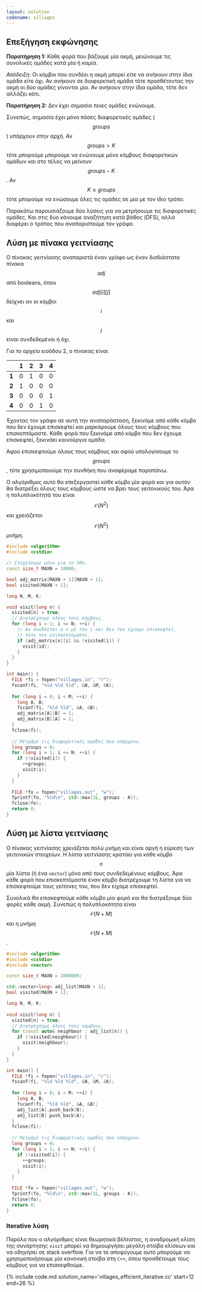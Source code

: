 ```yaml
---
layout: solution
codename: villages
---
```


## Επεξήγηση εκφώνησης
**Παρατήρηση 1:** Κάθε φορά που βάζουμε μία ακμή, μειώνουμε τις συνολικές ομάδες κατά μία ή καμία.

*Απόδειξη:* Οι κόμβοι που συνδέει η ακμή μπορεί είτε να ανήκουν στην ίδια ομάδα είτε όχι. Αν ανήκουν σε διαφορετική ομάδα τότε προσθέτοντας την ακμή οι δύο ομάδες γίνονται μία. Αν ανήκουν στην ίδια ομάδα, τότε δεν αλλάζει κάτι.

**Παρατήρηση 2:** Δεν έχει σημασία ποιες ομάδες ενώνουμε.

Συνεπώς, σημασία έχει μόνο πόσες διαφορετικές ομάδες ($$\mathit{groups}$$) υπάρχουν στην αρχή. Αν $$\mathit{groups} > Κ$$ τότε μπορούμε μπορούμε να ενώνουμε μόνο κόμβους διαφορετικών ομάδων και στο τέλος να μείνουν $$\mathit{groups} - K$$. Αν $$K \geq \mathit{groups}$$ τότε μπορούμε να ενώσουμε όλες τις ομάδες σε μία με τον ίδιο τρόπο.

Παρακάτω παρουσιάζουμε δύο λύσεις για να μετρήσουμε τις διαφορετικές ομάδες. Και στις δύο κάνουμε αναζήτηση κατά βάθος (DFS), αλλά διαφέρει ο τρόπος που αναπαριστούμε τον γράφο.

## Λύση με πίνακα γειτνίασης
Ο πίνακας γειτνίασης αναπαριστά έναν γράφο ως έναν δισδιάστατο πίνακα $$\mathit{adj}$$ από booleans, όπου $$\mathit{adj}[i][j]$$ δείχνει αν οι κόμβοι $$i$$ και $$j$$ είναι συνδεδεμένοι ή όχι. 

Για το αρχείο εισόδου 2, ο πίνακας είναι 

 | | 1 | 2 | 3 | 4 
--- | --- | --- | --- | ---
**1** | 0 | 1 | 0 | 0
**2** | 1 | 0 | 0 | 0
**3** | 0 | 0 | 0 | 1
**4** | 0 | 0 | 1 | 0

Έχοντας τον γράφο σε αυτή την αναπαράσταση, ξεκινάμε από κάθε κόμβο που δεν έχουμε επισκεφτεί και μαρκάρουμε όλους τους κόμβους που επισκεπτόμαστε. Κάθε φορά που ξεκινάμε από κόμβο που δεν έχουμε επισκεφτεί, ξεκινάει καινούργια ομάδα.

Αφού επισκεφτούμε όλους τους κόμβους και αφού υπολογίσουμε το $$\mathit{groups}$$, τότε χρησιμοποιούμε την συνθήκη που αναφέραμε παραπάνω.

Ο αλγόριθμος αυτό θα επεξεργαστεί κάθε κόμβο μία φορά και για αυτόν θα διατρέξει όλους τους κόμβους ώστε να βρει τους γειτονικούς του. Άρα η πολυπλοκότητά του είναι $$\mathcal{O}(N^2)$$ και χρειάζεται $$\mathcal{O}(N^2)$$ μνήμη.

```c++
#include <algorithm>
#include <cstdio>

// Στοχεύουμε μόνο για το 50%.
const size_t MAXN = 10000;

bool adj_matrix[MAXN + 1][MAXN + 1];
bool visited[MAXN + 1];

long N, M, K;

void visit(long n) {
  visited[n] = true;
  // Διατρέχουμε όλους τους κόμβους.
  for (long i = 1; i <= N; ++i) {
    // Αν συνδέεται ο n με τον i και δεν τον έχουμε επισκεφτεί,
    // τότε τον επισκεπτόμαστε.
    if (adj_matrix[n][i] && !visited[i]) {
      visit(id);
    }
  }
}

int main() {
  FILE *fi = fopen("villages.in", "r");
  fscanf(fi, "%ld %ld %ld", &N, &M, &K);
  
  for (long i = 0; i < M; ++i) {
    long A, B;
    fscanf(fi, "%ld %ld", &A, &B);
    adj_matrix[A][B] = 1;
    adj_matrix[B][A] = 1;
  }
  fclose(fi);
  
  // Μετράμε τις διαφορετικές ομάδες που υπάρχουν.
  long groups = 0;
  for (long i = 1; i <= N; ++i) {
    if (!visited[i]) {
      ++groups;
      visit(i);
    }
  }
  
  FILE *fo = fopen("villages.out", "w");
  fprintf(fo, "%ld\n", std::max(1L, groups - K));
  fclose(fo);
  return 0;
}
```

## Λύση με λίστα γειτνίασης

Ο πίνακας γειτνίασης χρειάζεται πολύ μνήμη και είναι αργή η εύρεση των γειτονικών στοιχείων. Η λίστα γειτνίασης κρατάει για κάθε κόμβο $$n$$ μία λίστα (ή ένα ``vector``) μόνο από τους συνδεδεμένους κόμβους. Άρα κάθε φορά που επισκεπτόμαστε έναν κόμβο διατρέχουμε τη λίστα για να επισκεφτούμε τους γείτονες του, που δεν είχαμε επισκεφτεί.

Συνολικά θα επισκεφτούμε κάθε κόμβο μία φορά και θα διατρέξουμε δύο φορές κάθε ακμή. Συνεπώς η πολυπλοκότητα είναι $$\mathcal{O}(N + M)$$ και η μνήμη $$\mathcal{O}(N+M)$$.

```c++
#include <algorithm>
#include <cstdio>
#include <vector>

const size_t MAXN = 1000000;

std::vector<long> adj_list[MAXN + 1];
bool visited[MAXN + 1];

long N, M, K;
 
void visit(long n) {
  visited[n] = true;
  // Διατρέχουμε όλους τους κόμβους.
  for (const auto& neighbour : adj_list[n]) {
    if (!visited[neighbour]) {
      visit(neighbour);
    }
  }
}

int main() {
  FILE *fi = fopen("villages.in", "r");
  fscanf(fi, "%ld %ld %ld", &N, &M, &K);
  
  for (long i = 0; i < M; ++i) {
    long A, B;
    fscanf(fi, "%ld %ld", &A, &B);
    adj_list[A].push_back(B);
    adj_list[B].push_back(A);
  }
  fclose(fi);
  
  // Μετράμε τις διαφορετικές ομάδες που υπάρχουν.
  long groups = 0;
  for (long i = 1; i <= N; ++i) {
    if (!visited[i]) {
      ++groups;
      visit(i);
    }
  }

  FILE *fo = fopen("villages.out", "w");
  fprintf(fo, "%ld\n", std::max(1L, groups - K));
  fclose(fo);
  return 0;
}
```

### Iterative λύση
Παρόλο που ο αλγόριθμος είναι θεωρητικά βέλτιστος, η αναδρομική κλίση της συνάρτησης ``visit`` μπορεί να δημιουργήσει μεγάλη στοίβα κλίσεων και να οδηγήσει σε stack overflow. Για να το αποφύγουμε αυτό μπορούμε να χρησιμοποιήσουμε μία κανονική στοίβα στη ``C++``, όπου προσθέτουμε τους κόμβους για να επισκεφθούμε.

{% include code.md solution_name='villages_efficient_iterative.cc' start=12 end=26 %}
